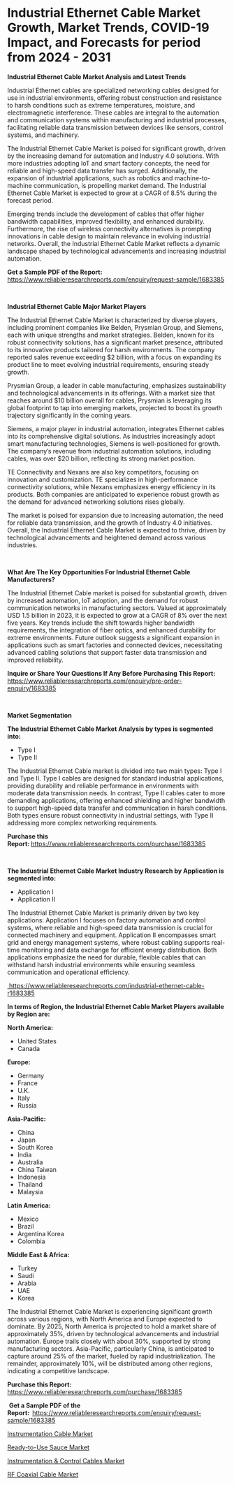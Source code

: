 <p><h1>Industrial Ethernet Cable Market Growth, Market Trends, COVID-19 Impact, and Forecasts for period from 2024 - 2031</h1></p><p><strong>Industrial Ethernet Cable Market Analysis and Latest Trends</strong></p>
<p><p>Industrial Ethernet cables are specialized networking cables designed for use in industrial environments, offering robust construction and resistance to harsh conditions such as extreme temperatures, moisture, and electromagnetic interference. These cables are integral to the automation and communication systems within manufacturing and industrial processes, facilitating reliable data transmission between devices like sensors, control systems, and machinery.</p><p>The Industrial Ethernet Cable Market is poised for significant growth, driven by the increasing demand for automation and Industry 4.0 solutions. With more industries adopting IoT and smart factory concepts, the need for reliable and high-speed data transfer has surged. Additionally, the expansion of industrial applications, such as robotics and machine-to-machine communication, is propelling market demand. The Industrial Ethernet Cable Market is expected to grow at a CAGR of 8.5% during the forecast period. </p><p>Emerging trends include the development of cables that offer higher bandwidth capabilities, improved flexibility, and enhanced durability. Furthermore, the rise of wireless connectivity alternatives is prompting innovations in cable design to maintain relevance in evolving industrial networks. Overall, the Industrial Ethernet Cable Market reflects a dynamic landscape shaped by technological advancements and increasing industrial automation.</p></p>
<p><strong>Get a Sample PDF of the Report:&nbsp;</strong> <a href="https://www.reliableresearchreports.com/enquiry/request-sample/1683385?utm_campaign=120&utm_medium=2&utm_source=Github&utm_content=ia&utm_term=29122024&utm_id=industrial-ethernet-cable">https://www.reliableresearchreports.com/enquiry/request-sample/1683385</a></p>
<p>&nbsp;</p>
<p><strong>Industrial Ethernet Cable Major Market Players</strong></p>
<p><p>The Industrial Ethernet Cable Market is characterized by diverse players, including prominent companies like Belden, Prysmian Group, and Siemens, each with unique strengths and market strategies. Belden, known for its robust connectivity solutions, has a significant market presence, attributed to its innovative products tailored for harsh environments. The company reported sales revenue exceeding $2 billion, with a focus on expanding its product line to meet evolving industrial requirements, ensuring steady growth.</p><p>Prysmian Group, a leader in cable manufacturing, emphasizes sustainability and technological advancements in its offerings. With a market size that reaches around $10 billion overall for cables, Prysmian is leveraging its global footprint to tap into emerging markets, projected to boost its growth trajectory significantly in the coming years.</p><p>Siemens, a major player in industrial automation, integrates Ethernet cables into its comprehensive digital solutions. As industries increasingly adopt smart manufacturing technologies, Siemens is well-positioned for growth. The company’s revenue from industrial automation solutions, including cables, was over $20 billion, reflecting its strong market position.</p><p>TE Connectivity and Nexans are also key competitors, focusing on innovation and customization. TE specializes in high-performance connectivity solutions, while Nexans emphasizes energy efficiency in its products. Both companies are anticipated to experience robust growth as the demand for advanced networking solutions rises globally.</p><p>The market is poised for expansion due to increasing automation, the need for reliable data transmission, and the growth of Industry 4.0 initiatives. Overall, the Industrial Ethernet Cable Market is expected to thrive, driven by technological advancements and heightened demand across various industries.</p></p>
<p>&nbsp;</p>
<p><strong>What Are The Key Opportunities For Industrial Ethernet Cable Manufacturers?</strong></p>
<p><p>The Industrial Ethernet Cable market is poised for substantial growth, driven by increased automation, IoT adoption, and the demand for robust communication networks in manufacturing sectors. Valued at approximately USD 1.5 billion in 2023, it is expected to grow at a CAGR of 8% over the next five years. Key trends include the shift towards higher bandwidth requirements, the integration of fiber optics, and enhanced durability for extreme environments. Future outlook suggests a significant expansion in applications such as smart factories and connected devices, necessitating advanced cabling solutions that support faster data transmission and improved reliability.</p></p>
<p><strong>Inquire or Share Your Questions If Any Before Purchasing This Report:</strong> <a href="https://www.reliableresearchreports.com/enquiry/pre-order-enquiry/1683385?utm_campaign=120&utm_medium=2&utm_source=Github&utm_content=ia&utm_term=29122024&utm_id=industrial-ethernet-cable">https://www.reliableresearchreports.com/enquiry/pre-order-enquiry/1683385</a></p>
<p>&nbsp;</p>
<p><strong>Market Segmentation</strong></p>
<p><strong>The Industrial Ethernet Cable Market Analysis by types is segmented into:</strong></p>
<p><ul><li>Type I</li><li>Type II</li></ul></p>
<p><p>The Industrial Ethernet Cable market is divided into two main types: Type I and Type II. Type I cables are designed for standard industrial applications, providing durability and reliable performance in environments with moderate data transmission needs. In contrast, Type II cables cater to more demanding applications, offering enhanced shielding and higher bandwidth to support high-speed data transfer and communication in harsh conditions. Both types ensure robust connectivity in industrial settings, with Type II addressing more complex networking requirements.</p></p>
<p><strong>Purchase this Report:&nbsp;</strong><a href="https://www.reliableresearchreports.com/purchase/1683385?utm_campaign=120&utm_medium=2&utm_source=Github&utm_content=ia&utm_term=29122024&utm_id=industrial-ethernet-cable">https://www.reliableresearchreports.com/purchase/1683385</a></p>
<p>&nbsp;</p>
<p><strong>The Industrial Ethernet Cable Market Industry Research by Application is segmented into:</strong></p>
<p><ul><li>Application I</li><li>Application II</li></ul></p>
<p><p>The Industrial Ethernet Cable Market is primarily driven by two key applications: Application I focuses on factory automation and control systems, where reliable and high-speed data transmission is crucial for connected machinery and equipment. Application II encompasses smart grid and energy management systems, where robust cabling supports real-time monitoring and data exchange for efficient energy distribution. Both applications emphasize the need for durable, flexible cables that can withstand harsh industrial environments while ensuring seamless communication and operational efficiency.</p></p>
<p><a href="https://www.reliableresearchreports.com/industrial-ethernet-cable-r1683385?utm_campaign=120&utm_medium=2&utm_source=Github&utm_content=ia&utm_term=29122024&utm_id=industrial-ethernet-cable">&nbsp;https://www.reliableresearchreports.com/industrial-ethernet-cable-r1683385</a></p>
<p><strong>In terms of Region, the Industrial Ethernet Cable Market Players available by Region are:</strong></p>
<p>
    <p> <strong> North America: </strong>
        <ul>
            <li>United States</li>
            <li>Canada</li>
        </ul>
        </p> 
    <p> <strong> Europe: </strong>
        <ul>
            <li>Germany</li>
            <li>France</li>
            <li>U.K.</li>
            <li>Italy</li>
            <li>Russia</li>
        </ul>
        </p> 
    <p> <strong> Asia-Pacific: </strong>
        <ul>
            <li>China</li>
            <li>Japan</li>
            <li>South Korea</li>
            <li>India</li>
            <li>Australia</li>
            <li>China Taiwan</li>
            <li>Indonesia</li>
            <li>Thailand</li>
            <li>Malaysia</li>
        </ul>
        </p> 
    <p> <strong> Latin America: </strong>
        <ul>
            <li>Mexico</li>
            <li>Brazil</li>
            <li>Argentina Korea</li>
            <li>Colombia</li>
        </ul>
        </p> 
    <p> <strong> Middle East & Africa: </strong>
        <ul>
            <li>Turkey</li>
            <li>Saudi</li>
            <li>Arabia</li>
            <li>UAE</li>
            <li>Korea</li>
        </ul>
    </p>
    </p>
<p><p>The Industrial Ethernet Cable Market is experiencing significant growth across various regions, with North America and Europe expected to dominate. By 2025, North America is projected to hold a market share of approximately 35%, driven by technological advancements and industrial automation. Europe trails closely with about 30%, supported by strong manufacturing sectors. Asia-Pacific, particularly China, is anticipated to capture around 25% of the market, fueled by rapid industrialization. The remainder, approximately 10%, will be distributed among other regions, indicating a competitive landscape.</p></p>
<p><strong>Purchase this Report: </strong><a href="https://www.reliableresearchreports.com/purchase/1683385?utm_campaign=120&utm_medium=2&utm_source=Github&utm_content=ia&utm_term=29122024&utm_id=industrial-ethernet-cable">https://www.reliableresearchreports.com/purchase/1683385</a></p>
<p>&nbsp;<strong>Get a Sample PDF of the Report:&nbsp;&nbsp;</strong><a href="https://www.reliableresearchreports.com/enquiry/request-sample/1683385?utm_campaign=120&utm_medium=2&utm_source=Github&utm_content=ia&utm_term=29122024&utm_id=industrial-ethernet-cable">https://www.reliableresearchreports.com/enquiry/request-sample/1683385</a></p>
<p><strong></strong></p>
<p><p><a href="https://github.com/DianaWilson796/Market-Research-Report-List-1/blob/main/instrumentation-cable-market.md?utm_campaign=120&utm_medium=2&utm_source=Github&utm_content=ia&utm_term=29122024&utm_id=industrial-ethernet-cable">Instrumentation Cable Market</a></p><p><a href="https://github.com/sofayahoo2023/Market-Research-Report-List-6/blob/main/ready-to-use-sauce-market.md?utm_campaign=120&utm_medium=2&utm_source=Github&utm_content=ia&utm_term=29122024&utm_id=industrial-ethernet-cable">Ready-to-Use Sauce Market</a></p><p><a href="https://github.com/joannesouthgate/Market-Research-Report-List-5/blob/main/instrumentation-control-cables-market.md?utm_campaign=120&utm_medium=2&utm_source=Github&utm_content=ia&utm_term=29122024&utm_id=industrial-ethernet-cable">Instrumentation & Control Cables Market</a></p><p><a href="https://github.com/maclarensidney/Market-Research-Report-List-1/blob/main/rf-coaxial-cable-market.md?utm_campaign=120&utm_medium=2&utm_source=Github&utm_content=ia&utm_term=29122024&utm_id=industrial-ethernet-cable">RF Coaxial Cable Market</a></p></p>